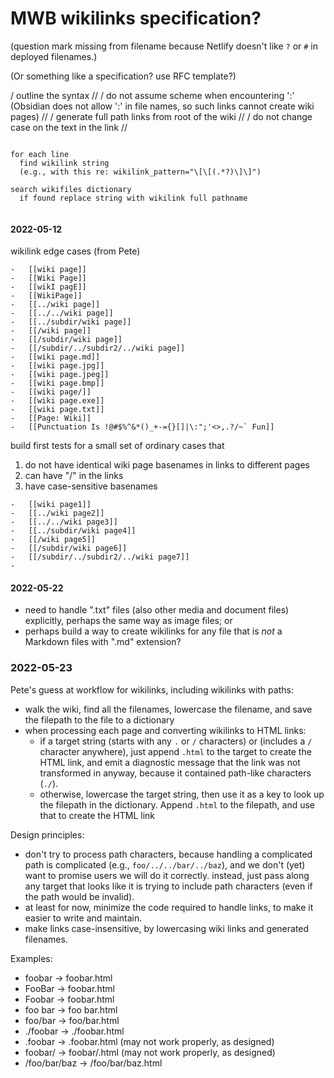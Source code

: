 # MWB wikilinks specification?

(question mark missing from filename because Netlify doesn't like `?` or `#` in deployed filenames.)

(Or something like a specification? use RFC template?)

/ outline the syntax //
/ do not assume scheme when encountering ':' (Obsidian does not allow ':' in file names, so such links cannot create wiki pages) //
/ generate full path links from root of the wiki //
/ do not change case on the text in the link //

```

for each line
  find wikilink string
  (e.g., with this re: wikilink_pattern="\[\[(.*?)\]\]")

search wikifiles dictionary
  if found replace string with wikilink full pathname


```

#### 2022-05-12
wikilink edge cases (from Pete)
```
-   [[wiki page]]
-   [[Wiki Page]]
-   [[wikI pagE]]
-   [[WikiPage]]
-   [[../wiki page]]
-   [[../../wiki page]]
-   [[../subdir/wiki page]]
-   [[/wiki page]]
-   [[/subdir/wiki page]]
-   [[/subdir/../subdir2/../wiki page]]
-   [[wiki page.md]]
-   [[wiki page.jpg]]
-   [[wiki page.jpeg]]
-   [[wiki page.bmp]]
-   [[wiki page/]]
-   [[wiki page.exe]]
-   [[wiki page.txt]]
-   [[Page: Wiki]]
-   [[Punctuation Is !@#$%^&*()_+-={}[]|\:";'<>,.?/~` Fun]]

```

build first tests for a small set of ordinary cases that
1. do not have identical wiki page basenames in links to different pages
2. can have "/" in the links
3. have case-sensitive basenames

```
-   [[wiki page1]]
-   [[../wiki page2]]
-   [[../../wiki page3]]
-   [[../subdir/wiki page4]]
-   [[/wiki page5]]
-   [[/subdir/wiki page6]]
-   [[/subdir/../subdir2/../wiki page7]]
-
```


#### 2022-05-22
- need to handle ".txt" files (also other media and document files) explicitly, perhaps the same way as image files; or
- perhaps build a way to create wikilinks for any file that is *not* a Markdown files with ".md" extension?

### 2022-05-23

Pete's guess at workflow for wikilinks, including wikilinks with paths:

- walk the wiki, find all the filenames, lowercase the filename, and save the filepath to the file to a dictionary
- when processing each page and converting wikilinks to HTML links:
	- if a target string (starts with any `.` or `/` characters) or (includes a `/`  character anywhere), just append `.html` to the target to create the HTML link, and emit a diagnostic message that the link was not transformed in anyway, because it contained path-like characters (`./`).
	- otherwise, lowercase the target string, then use it as a key to look up the filepath in the dictionary. Append `.html` to the filepath, and use that to create the HTML link

Design principles:

- don't try to process path characters, because handling a complicated path is complicated (e.g., `foo/../../bar/../baz`), and we don't (yet) want to promise users we will do it correctly.  instead, just pass along any target that looks like it is trying to include path characters (even if the path would be invalid).
- at least for now, minimize the code required to handle links, to make it easier to write and maintain.
- make links case-insensitive, by lowercasing wiki links and generated filenames.

Examples:

- foobar -> foobar.html
- FooBar -> foobar.html
- Foobar -> foobar.html
- foo bar -> foo bar.html
- foo/bar -> foo/bar.html
- ./foobar -> ./foobar.html
- .foobar -> .foobar.html (may not work properly, as designed)
- foobar/ -> foobar/.html (may not work properly, as designed)
- /foo/bar/baz -> /foo/bar/baz.html
